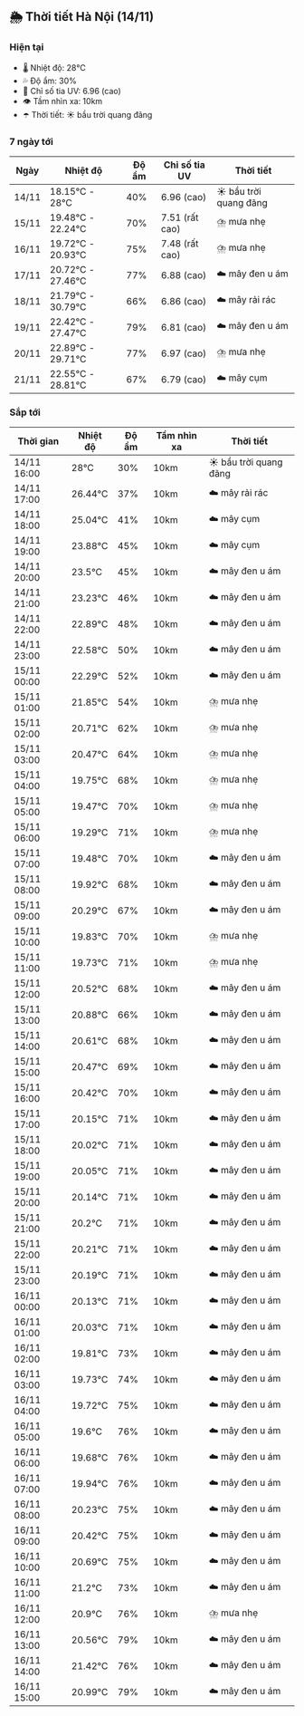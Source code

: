 ## 🌦️ Thời tiết Hà Nội (14/11)

### Hiện tại

- 🌡️ Nhiệt độ: 28℃
- 💦 Độ ẩm: 30%
- 🌟 Chỉ số tia UV: 6.96 (cao)
- 👁️ Tầm nhìn xa: 10km
- ☂️ Thời tiết: ☀️ bầu trời quang đãng

### 7 ngày tới

| Ngày | Nhiệt độ | Độ ẩm | Chỉ số tia UV | Thời tiết |
| --- | --- | --- | --- | --- |
| 14/11 | 18.15℃ - 28℃ | 40% | 6.96 (cao) | ☀️ bầu trời quang đãng |
| 15/11 | 19.48℃ - 22.24℃ | 70% | 7.51 (rất cao) | ⛈️ mưa nhẹ |
| 16/11 | 19.72℃ - 20.93℃ | 75% | 7.48 (rất cao) | ⛈️ mưa nhẹ |
| 17/11 | 20.72℃ - 27.46℃ | 77% | 6.88 (cao) | ☁️ mây đen u ám |
| 18/11 | 21.79℃ - 30.79℃ | 66% | 6.86 (cao) | ☁️ mây rải rác |
| 19/11 | 22.42℃ - 27.47℃ | 79% | 6.81 (cao) | ☁️ mây đen u ám |
| 20/11 | 22.89℃ - 29.71℃ | 77% | 6.97 (cao) | ⛈️ mưa nhẹ |
| 21/11 | 22.55℃ - 28.81℃ | 67% | 6.79 (cao) | ☁️ mây cụm |

### Sắp tới

| Thời gian | Nhiệt độ | Độ ẩm | Tầm nhìn xa | Thời tiết |
| --- | --- | --- | --- | --- |
| 14/11 16:00 | 28℃ | 30% | 10km | ☀️ bầu trời quang đãng |
| 14/11 17:00 | 26.44℃ | 37% | 10km | ☁️ mây rải rác |
| 14/11 18:00 | 25.04℃ | 41% | 10km | ☁️ mây cụm |
| 14/11 19:00 | 23.88℃ | 45% | 10km | ☁️ mây cụm |
| 14/11 20:00 | 23.5℃ | 45% | 10km | ☁️ mây đen u ám |
| 14/11 21:00 | 23.23℃ | 46% | 10km | ☁️ mây đen u ám |
| 14/11 22:00 | 22.89℃ | 48% | 10km | ☁️ mây đen u ám |
| 14/11 23:00 | 22.58℃ | 50% | 10km | ☁️ mây đen u ám |
| 15/11 00:00 | 22.29℃ | 52% | 10km | ☁️ mây đen u ám |
| 15/11 01:00 | 21.85℃ | 54% | 10km | ⛈️ mưa nhẹ |
| 15/11 02:00 | 20.71℃ | 62% | 10km | ⛈️ mưa nhẹ |
| 15/11 03:00 | 20.47℃ | 64% | 10km | ⛈️ mưa nhẹ |
| 15/11 04:00 | 19.75℃ | 68% | 10km | ⛈️ mưa nhẹ |
| 15/11 05:00 | 19.47℃ | 70% | 10km | ⛈️ mưa nhẹ |
| 15/11 06:00 | 19.29℃ | 71% | 10km | ⛈️ mưa nhẹ |
| 15/11 07:00 | 19.48℃ | 70% | 10km | ☁️ mây đen u ám |
| 15/11 08:00 | 19.92℃ | 68% | 10km | ☁️ mây đen u ám |
| 15/11 09:00 | 20.29℃ | 67% | 10km | ☁️ mây đen u ám |
| 15/11 10:00 | 19.83℃ | 70% | 10km | ⛈️ mưa nhẹ |
| 15/11 11:00 | 19.73℃ | 71% | 10km | ⛈️ mưa nhẹ |
| 15/11 12:00 | 20.52℃ | 68% | 10km | ☁️ mây đen u ám |
| 15/11 13:00 | 20.88℃ | 66% | 10km | ☁️ mây đen u ám |
| 15/11 14:00 | 20.61℃ | 68% | 10km | ☁️ mây đen u ám |
| 15/11 15:00 | 20.47℃ | 69% | 10km | ☁️ mây đen u ám |
| 15/11 16:00 | 20.42℃ | 70% | 10km | ☁️ mây đen u ám |
| 15/11 17:00 | 20.15℃ | 71% | 10km | ☁️ mây đen u ám |
| 15/11 18:00 | 20.02℃ | 71% | 10km | ☁️ mây đen u ám |
| 15/11 19:00 | 20.05℃ | 71% | 10km | ☁️ mây đen u ám |
| 15/11 20:00 | 20.14℃ | 71% | 10km | ☁️ mây đen u ám |
| 15/11 21:00 | 20.2℃ | 71% | 10km | ☁️ mây đen u ám |
| 15/11 22:00 | 20.21℃ | 71% | 10km | ☁️ mây đen u ám |
| 15/11 23:00 | 20.19℃ | 71% | 10km | ☁️ mây đen u ám |
| 16/11 00:00 | 20.13℃ | 71% | 10km | ☁️ mây đen u ám |
| 16/11 01:00 | 20.03℃ | 71% | 10km | ☁️ mây đen u ám |
| 16/11 02:00 | 19.81℃ | 73% | 10km | ☁️ mây đen u ám |
| 16/11 03:00 | 19.73℃ | 74% | 10km | ☁️ mây đen u ám |
| 16/11 04:00 | 19.72℃ | 75% | 10km | ☁️ mây đen u ám |
| 16/11 05:00 | 19.6℃ | 76% | 10km | ☁️ mây đen u ám |
| 16/11 06:00 | 19.68℃ | 76% | 10km | ☁️ mây đen u ám |
| 16/11 07:00 | 19.94℃ | 76% | 10km | ☁️ mây đen u ám |
| 16/11 08:00 | 20.23℃ | 75% | 10km | ☁️ mây đen u ám |
| 16/11 09:00 | 20.42℃ | 75% | 10km | ☁️ mây đen u ám |
| 16/11 10:00 | 20.69℃ | 75% | 10km | ☁️ mây đen u ám |
| 16/11 11:00 | 21.2℃ | 73% | 10km | ☁️ mây đen u ám |
| 16/11 12:00 | 20.9℃ | 76% | 10km | ⛈️ mưa nhẹ |
| 16/11 13:00 | 20.56℃ | 79% | 10km | ☁️ mây đen u ám |
| 16/11 14:00 | 21.42℃ | 76% | 10km | ☁️ mây đen u ám |
| 16/11 15:00 | 20.99℃ | 79% | 10km | ☁️ mây đen u ám |
